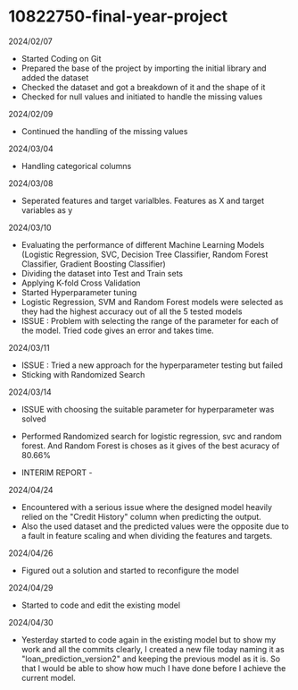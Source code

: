 # 10822750-final-year-project
2024/02/07
- Started Coding on Git
- Prepared the base of the project by importing the initial library and added the dataset
- Checked the dataset and got a breakdown of it and the shape of it
- Checked for null values and initiated to handle the missing values

2024/02/09
- Continued the handling of the missing values

2024/03/04
- Handling categorical columns

2024/03/08
- Seperated features and target varialbles. Features as X and target variables as y

2024/03/10
- Evaluating the performance of different Machine Learning Models (Logistic Regression, SVC, Decision Tree Classifier, Random Forest Classifier, Gradient Boosting Classifier)
- Dividing the dataset into Test and Train sets
- Applying K-fold Cross Validation
- Started Hyperparameter tuning
- Logistic Regression, SVM and Random Forest models were selected as they had the highest accuracy out of all the 5 tested models
- ISSUE : Problem with selecting the range of the parameter for each of the model. Tried code gives an error and takes time.

2024/03/11
- ISSUE : Tried a new approach for the hyperparameter testing but failed
- Sticking with Randomized Search

2024/03/14
- ISSUE with choosing the suitable parameter for hyperparameter was solved
- Performed Randomized search for logistic regression, svc and random forest. And Random Forest is choses as it gives of the best acuracy of 80.66%

- INTERIM REPORT -

2024/04/24
- Encountered with a serious issue where the designed model heavily relied on the "Credit History" column  when predicting the output.
- Also the used dataset and the predicted values were the opposite due to a fault in feature scaling and when dividing the features and targets.

2024/04/26
- Figured out a solution and started to reconfigure the model

2024/04/29
- Started to code and edit the existing model

2024/04/30
- Yesterday started to code again in the existing model but to show my work and all the commits clearly, I created a new file today naming it as "loan_prediction_version2" and keeping the previous model as it is. So that I would be able to show how much I have done before I achieve the current model.
